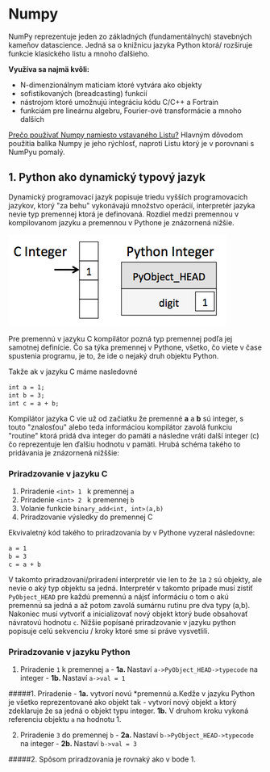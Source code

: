 # Numpy


NumPy reprezentuje jeden zo základných (fundamentálnych) stavebných kameňov datascience. Jedná sa o knižnicu jazyka Python ktorá/ rozširuje funkcie klasického listu a mnoho ďalšieho.

<b>Využíva sa najmä kvôli:</b>
- N-dimenzionálnym maticiam ktoré vytvára ako objekty
- sofistikovaných (breadcasting) funkcií
- nástrojom ktoré umožnujú integráciu kódu C/C++ a Fortrain
- funkciám pre lineárnu algebru, Fourier-ové transformácie a mnoho dalších


<u>Prečo používať Numpy namiesto vstavaného Listu?</u>
Hlavným dôvodom použitia balíka Numpy je jeho rýchlosť, naproti Listu ktorý je v porovnani s NumPyu pomalý.



## 1. Python ako dynamický typový jazyk
Dynamický programovací jazyk popisuje triedu vyšších programovacích jazykov, ktorý "za behu" vykonávajú množstvo operácií, interpretér jazyka nevie typ premennej ktorá je definovaná. Rozdiel medzi premennou v kompilovanom jazyku a premennou v Pythone je znázornená nižšie.

![image](images/cint_vs_pyint.png)

Pre premennú v jazyku C kompilátor pozná typ premennej podľa jej samotnej definície. Čo sa týka premennej v Pythone, všetko, čo viete v čase spustenia programu, je to, že ide o nejaký druh objektu Python.

Takže ak v jazyku C máme nasledovné

```
int a = 1;
int b = 3;
int c = a + b;
```
Kompilátor jazyka C vie už od začiatku že premenné <b>a</b> a <b>b</b> sú integer, s touto "znalosťou" alebo teda informáciou kompilátor zavolá funkciu "routine" ktorá pridá dva integer do pamäti a následne vráti další integer (c) čo reprezentuje len ďalšiu hodnotu v pamäti. Hrubá schéma takého to pridávania je znázornená nižššie:

### Priradzovanie v jazyku C
1. Priradenie ```<int> 1 ``` k premennej ```a```
2. Priradenie ```<int> 2 ``` k premennej ```b```
3. Volanie funkcie ```binary_add<int, int>(a,b)```
4. Priradzovanie výsledky do premennej C

Ekvivaletný kód takého to priradzovania by v Pythone vyzeral následovne:

```
a = 1
b = 3
c = a + b
```
V takomto priradzovaní/priradení interpretér vie len to že ```1```a ```2``` sú objekty, ale nevie o aký typ objektu sa jedná. Interpretér v takomto prípade musí zistiť ```PyObject_HEAD``` pre každú premennú a nájsť informáciu o tom o akú premennú sa jedná a až potom zavolá sumárnu rutinu pre dva typy (a,b). Nakoniec musí vytvoriť a inicializovať nový objekt ktorý bude obsahovať návratovú hodnotu ```c```. Nižšie popísané priradzovanie v jazyku python popisuje celú sekvenciu / kroky ktoré sme si práve vysvetlili.

### Priradzovanie v jazyku Python
  1. Priradenie ```1``` k premennej ```a```
    - <b>1a. </b> Nastaví ```a->PyObject_HEAD->typecode``` na integer
    - <b>1b. </b> Nastaví ```a->val = 1```
    
#####1. Priradenie - <b>1a.</b> vytvorí novú *premennú a.Kedže v jazyku Python je všetko reprezentované ako objekt tak - vytvorí nový objekt ```a``` ktorý zdeklaruje že sa jedná o objekt typu integer. <b>1b.</b> V druhom kroku vykoná referenciu objektu ```a``` na hodnotu 1.

  2. Priradenie ```3``` do premennej ```b```
    - <b>2a. </b> Nastaví ```b->PyObject_HEAD->typecode``` na integer
    - <b>2b. </b> Nastaví ```b->val = 3```

#####2. Spôsom priradzovania je rovnaký ako v bode 1.





